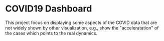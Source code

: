 # COVID19 Dashboard

This project focus on displaying some aspects of the COVID data that are not widely shown by other visualization, e.g., show the "acceleratation" of the cases which points to the real dynamics. 
